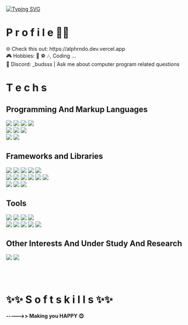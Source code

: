 [![Typing SVG](https://readme-typing-svg.demolab.com/?lines=👋+Hi+There,+I'm+Aldi!;✨A+❤️+Software+Dev+❤️+from+🇮🇩)](https://git.io/typing-svg)
# P r o f i l e  👦🏻

 <p>🌐 Check this out: https://alphrndo.dev.vercel.app<br/>
 🎮 Hobbies: 🎤 ⚽️ 🎶, Coding ...<br/>
 💬 Discord: _budsss | Ask me about computer program related questions
 <br/>
 </p>


# T e c h s

## Programming And Markup Languages

<p>
 <img src="https://img.shields.io/badge/HTML-E34F26?style=for-the-badge&logo=html5&logoColor=white" />
 <img src="https://img.shields.io/badge/CSS3-1572B6?style=for-the-badge&logo=css3&logoColor=white" />
 <img src="https://shields.io/badge/JavaScript-F7DF1E?logo=JavaScript&logoColor=000&style=flat-square" />
 <img src="https://shields.io/badge/Typescript-3178C6?logo=Typescript&logoColor=FFF&style=for-the-badge" />
<br/>
 <img src="https://img.shields.io/badge/GOLANG-00ADD8?style=for-the-badge&logo=go&logoColor=white" />
 <img src="https://img.shields.io/badge/Python-3776AB?style=flat-square&logo=python&logoColor=white" />
 <img src="https://img.shields.io/badge/Dart-0175C2?style=flat-square&logo=dart&logoColor=white" />
<br/>
 <img src="https://img.shields.io/badge/SQL-4169E1?style=for-the-badge&logo=postgresql&logoColor=white" />
 <img src="https://img.shields.io/badge/NOSQL-47A248?style=for-the-badge&logo=mongodb&logoColor=white" />
</p>

## Frameworks and Libraries

<p> 
 <img src="https://img.shields.io/badge/NODE_JS-339933?style=for-the-badge&logo=nodedotjs&logoColor=white" />
 <img src="https://img.shields.io/badge/DENO-70FFAF?style=for-the-badge&logo=deno&logoColor=black" />
 <img src="https://img.shields.io/badge/EXPRESS_JS-000000?style=flat-square&logo=express&logoColor=white" /> 
 <img src="https://img.shields.io/badge/GO_GIN-000000?style=for-the-badge&logo=gin&logoColor=008ECF" />
 <img src="https://img.shields.io/badge/Supabase-3FCF8E?style=for-the-badge&logo=supabase&logoColor=white" />
<br/>
 <img src="https://img.shields.io/badge/React-20232A?style=for-the-badge&logo=react&logoColor=61DAFB" />
  <img src="https://img.shields.io/badge/next.js-000000?style=for-the-badge&logo=nextdotjs&logoColor=white" />
  <img src="https://img.shields.io/badge/React_Native-20232A?style=for-the-badge&logo=react&logoColor=61DAFB" />
  <img src="https://img.shields.io/badge/Tailwind_CSS-38B2AC?style=for-the-badge&logo=tailwind-css&logoColor=white" />
  <img src="https://img.shields.io/badge/Shadcn-000000?style=for-the-badge&logo=shadcnui&logoColor=white" />
 <img src="https://img.shields.io/badge/Flutter-02569B?style=flat-square&logo=flutter&logoColor=white" />
<br/>
 <img src="https://img.shields.io/badge/drizzle-C5F74F?style=for-the-badge&logo=drizzle&logoColor=black" />
 <img src="https://img.shields.io/badge/Prisma-2D3748?style=flat-square&logo=prisma&logoColor=white" />
 <img src="https://img.shields.io/badge/Sequelize-52B0E7?style=flat-square&logo=sequelize&logoColor=white" /> 
</p>

## Tools
<p>
 <img src="https://img.shields.io/badge/Git-F05032?style=for-the-badge&logo=git&logoColor=white" />
 <img src="https://img.shields.io/badge/Docker-2496ED?style=for-the-badge&logo=docker&logoColor=white" />
 <img src="https://img.shields.io/badge/vite-646CFF?style=flat-square&logo=vite&logoColor=white" />
 <img src="https://img.shields.io/badge/webpack-8DD6F9?style=flat-square&logo=webpack&logoColor=black" />
<br/>
 <img src="https://img.shields.io/badge/Vercel-000000?style=for-the-badge&logo=vercel&logoColor=white" /> 
 <img src="https://img.shields.io/badge/Netlify-FFFFFF?style=flat-square&logo=netlify&logoColor=black" />
 <img src="https://img.shields.io/badge/AWS-00C7B7?style=for-the-badge&logo=amazonwebservices&logoColor=white" />
 <img src="https://img.shields.io/badge/Google_cloud-4285F4?style=flat-square&logo=googlecloud&logoColor=white" />
 <img src="https://img.shields.io/badge/clerk-6C47FF?style=for-the-badge&logo=clerk&logoColor=white" />
</p>

## Other Interests And Under Study And Research
<p>
 <img src="https://img.shields.io/badge/solidity-363636?style=flat-square&logo=solidity&logoColor=white" /> 
 <img src="https://img.shields.io/badge/Rust-FFFFFF?style=flat-square&logo=rust&logoColor=black" />
</p>

<br/><br/>
# ✨✨ S o f t s k i l l s ✨✨ 
<p><b>----->> Making you HAPPY 😊</b><p>

